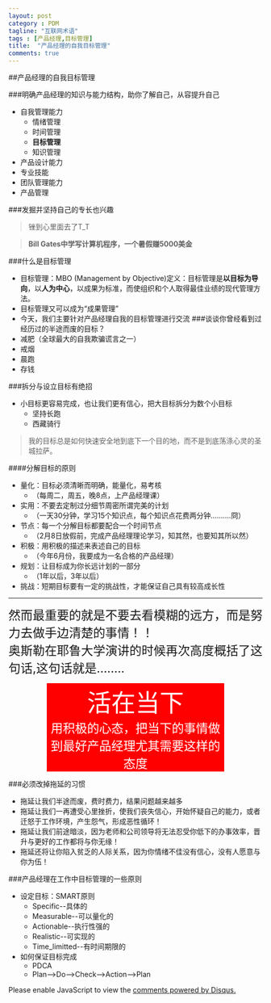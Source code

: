 ```yaml
---
layout: post
category : PDM
tagline: "互联网术语"
tags : [产品经理,目标管理]
title:  "产品经理的自我目标管理"
comments: true
---	 
```



##产品经理的自我目标管理

###明确产品经理的知识与能力结构，助你了解自己，从容提升自己

- 自我管理能力
	- 情绪管理
	- 时间管理
	- **目标管理**
	- 知识管理
- 产品设计能力
- 专业技能
- 团队管理能力
- 产品管理

###发掘并坚持自己的专长也兴趣
> 锉到心里面去了T_T

> **Bill Gates中学写计算机程序，一个暑假赚5000美金**

###什么是目标管理
- 目标管理：MBO (Management by Objective)定义：目标管理是**以目标为导向**，以**人为中心**，以成果为标准，而使组织和个人取得最佳业绩的现代管理方法。
- 目标管理又可以成为“成果管理”
- 今天，我们主要针对产品经理自我的目标管理进行交流
###谈谈你曾经看到过经历过的半途而废的目标？
- 减肥（全球最大的自我欺骗谎言之一）
- 戒烟
- 晨跑
- 存钱

###拆分与设立目标有绝招

- 小目标更容易完成，也让我们更有信心，把大目标拆分为数个小目标
	- 坚持长跑
	- 西藏骑行
> 我的目标总是如何快速安全地到底下一个目的地，而不是到底荡涤心灵的圣城拉萨。

####分解目标的原则

- 量化：目标必须清晰而明确，能量化，易考核
	- （每周二，周五，晚8点，上产品经理课）
- 实用：不要去定制过分细节周密所谓完美的计划
	- （一天30分钟，学习15个知识点，每个知识点花费两分钟……….冏）
- 节点：每一个分解目标都要配合一个时间节点
	- （2月8日放假前，完成产品经理理论学习，知其然，也要知其所以然）
- 积极：用积极的描述来表述自己的目标
	- （今年6月份，我要成为一名合格的产品经理）
- 规划：让目标成为你长远计划的一部分
	- （1年以后，3年以后）
- 挑战：短期目标要有一定的挑战性，才能保证自己具有较高成长性

- - - 

<font size=5>然而最重要的就是不要去看模糊的远方，而是努力去做手边清楚的事情！！
<br>
奥斯勒在耶鲁大学演讲的时候再次高度概括了这句话,这句话就是……..</font>
<center>
<div style="background:#FF0000;color:#FFF;width:70%;" >
<font color="#FFF" size=9>活在当下</font>
<br>
<font color="#FFF" size=5>用积极的心态，把当下的事情做到最好产品经理尤其需要这样的态度</font>
</div>
</center> 

 	

###必须改掉拖延的习惯
- 拖延让我们半途而废，费时费力，结果问题越来越多
- 拖延让我们一再遭受心里挫折，使我们丧失信心，开始怀疑自己的能力，或者迁怒于工作环境，产生怨气，形成恶性循环！
- 拖延让我们前途暗淡，因为老师和公司领导将无法忍受你低下的办事效率，晋升与更好的工作都将与你无缘！
- 拖延还将让你陷入贫乏的人际关系，因为你情绪不佳没有信心，没有人愿意与你为伍！


###产品经理在工作中目标管理的一些原则
- 设定目标：SMART原则
	- Specific--具体的
	- Measurable--可以量化的
	- Actionable--执行性强的
	- Realistic--可实现的
	- Time_limitted--有时间期限的
-  如何保证目标完成
	- PDCA
	- Plan-->Do-->Check-->Action-->Plan




<div id="disqus_thread"></div>
<script type="text/javascript">
    /* * * CONFIGURATION VARIABLES * * */
    var disqus_shortname = 'liwanweigithubio';
    
    /* * * DON'T EDIT BELOW THIS LINE * * */
    (function() {
        var dsq = document.createElement('script'); dsq.type = 'text/javascript'; dsq.async = true;
        dsq.src = '//' + disqus_shortname + '.disqus.com/embed.js';
        (document.getElementsByTagName('head')[0] || document.getElementsByTagName('body')[0]).appendChild(dsq);
    })();
</script>
<noscript>Please enable JavaScript to view the <a href="https://disqus.com/?ref_noscript" rel="nofollow">comments powered by Disqus.</a></noscript>